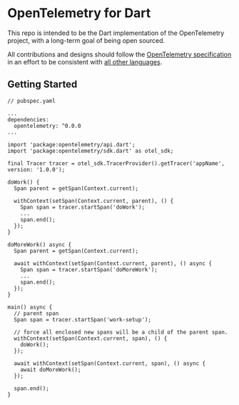 # OpenTelemetry for Dart

This repo is intended to be the Dart implementation of the OpenTelemetry project, with a 
long-term goal of being open sourced.

All contributions and designs should follow the 
[OpenTelemetry specification](https://github.com/open-telemetry/opentelemetry-specification) 
in an effort to be consistent with [all other languages](https://github.com/open-telemetry).

## Getting Started

```
// pubspec.yaml

...
dependencies:
  opentelemetry: ^0.0.0
...
```

```
import 'package:opentelemetry/api.dart';
import 'package:opentelemetry/sdk.dart' as otel_sdk;

final Tracer tracer = otel_sdk.TracerProvider().getTracer('appName', version: '1.0.0');

doWork() {
  Span parent = getSpan(Context.current);

  withContext(setSpan(Context.current, parent), () {
    Span span = tracer.startSpan('doWork');
    ...
    span.end();
  });
}

doMoreWork() async {
  Span parent = getSpan(Context.current);

  await withContext(setSpan(Context.current, parent), () async {
    Span span = tracer.startSpan('doMoreWork');
    ...
    span.end();
  });
}

main() async {
  // parent span
  Span span = tracer.startSpan('work-setup');

  // force all enclosed new spans will be a child of the parent span.
  withContext(setSpan(Context.current, span), () {
    doWork();
  });

  await withContext(setSpan(Context.current, span), () async {
    await doMoreWork();
  });

  span.end();
}
```